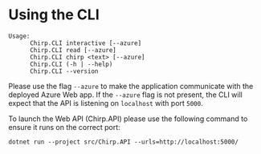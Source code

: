 # Using the CLI
```
Usage:
      Chirp.CLI interactive [--azure]
      Chirp.CLI read [--azure]
      Chirp.CLI chirp <text> [--azure]
      Chirp.CLI (-h | --help)
      Chirp.CLI --version
```

Please use the flag `--azure` to make the application communicate with the deployed Azure Web app. If the `--azure` flag is not present, the CLI will expect that the API is listening on `localhost` with port `5000`.

To launch the Web API (Chirp.API) please use the following command to ensure it runs on the correct port:
```
dotnet run --project src/Chirp.API --urls=http://localhost:5000/
```
